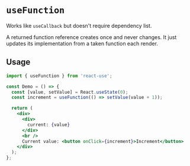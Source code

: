 # `useFunction`

Works like `useCallback` but doesn't require dependency list.

A returned function reference creates once and never changes.
It just updates its implementation from a taken function each render.

## Usage

```jsx
import { useFunction } from 'react-use';

const Demo = () => {
  const [value, setValue] = React.useState(0);
  const increment = useFunction(() => setValue(value + 1));

  return (
    <div>
      <div>
        current: {value}
      </div>
      <br />
      Current value: <button onClick={increment}>Increment</button>
    </div>
  );
};
```

